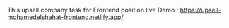 This upsell company task for Frontend position 
live Demo : https://upsell-mohamedelshahat-frontend.netlify.app/
